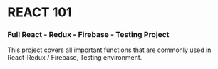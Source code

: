# REACT 101
### Full React - Redux - Firebase - Testing Project

This project covers all important functions that are commonly used in React-Redux / Firebase, Testing environment. 

